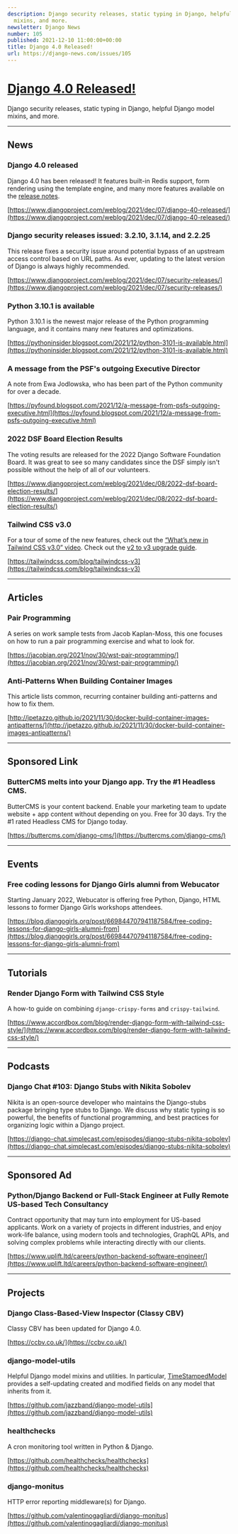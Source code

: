 ```yaml
---
description: Django security releases, static typing in Django, helpful Django model
  mixins, and more.
newsletter: Django News
number: 105
published: 2021-12-10 11:00:00+00:00
title: Django 4.0 Released!
url: https://django-news.com/issues/105
---
```


# [Django 4.0 Released!](https://django-news.com/issues/105)

Django security releases, static typing in Django, helpful Django model mixins, and more.

----

## News

### Django 4.0 released

<p>Django 4.0 has been released! It features built-in Redis support, form rendering using the template engine, and many more features available on the <a href="https://cur.at/swI1G3r">release notes</a>.</p>

[https://www.djangoproject.com/weblog/2021/dec/07/django-40-released/](https://www.djangoproject.com/weblog/2021/dec/07/django-40-released/)

### Django security releases issued: 3.2.10, 3.1.14, and 2.2.25

<p>This release fixes a security issue around potential bypass of an upstream access control based on URL paths. As ever, updating to the latest version of Django is always highly recommended.</p>

[https://www.djangoproject.com/weblog/2021/dec/07/security-releases/](https://www.djangoproject.com/weblog/2021/dec/07/security-releases/)

### Python 3.10.1 is available

<p>Python 3.10.1 is the newest major release of the Python programming language, and it contains many new features and optimizations.</p>

[https://pythoninsider.blogspot.com/2021/12/python-3101-is-available.html](https://pythoninsider.blogspot.com/2021/12/python-3101-is-available.html)

### A message from the PSF's outgoing Executive Director

<p>A note from Ewa Jodlowska, who has been part of the Python community for over a decade.</p>

[https://pyfound.blogspot.com/2021/12/a-message-from-psfs-outgoing-executive.html](https://pyfound.blogspot.com/2021/12/a-message-from-psfs-outgoing-executive.html)

### 2022 DSF Board Election Results

<p>The voting results are released for the 2022 Django Software Foundation Board. It was great to see so many candidates since the DSF simply isn't possible without the help of all of our volunteers.</p>

[https://www.djangoproject.com/weblog/2021/dec/08/2022-dsf-board-election-results/](https://www.djangoproject.com/weblog/2021/dec/08/2022-dsf-board-election-results/)

### Tailwind CSS v3.0

<p>For a tour of some of the new features, check out the <a href="https://cur.at/1dC0G17">“What’s new in Tailwind CSS v3.0” video</a>. Check out the <a href="https://cur.at/c8Mvkpl">v2 to v3 upgrade guide</a>.</p>

[https://tailwindcss.com/blog/tailwindcss-v3](https://tailwindcss.com/blog/tailwindcss-v3)

----

## Articles

### Pair Programming

<p>A series on work sample tests from Jacob Kaplan-Moss, this one focuses on how to run a pair programming exercise and what to look for.</p>

[https://jacobian.org/2021/nov/30/wst-pair-programming/](https://jacobian.org/2021/nov/30/wst-pair-programming/)

### Anti-Patterns When Building Container Images

<p>This article lists common, recurring container building anti-patterns and how to fix them.</p>

[http://jpetazzo.github.io/2021/11/30/docker-build-container-images-antipatterns/](http://jpetazzo.github.io/2021/11/30/docker-build-container-images-antipatterns/)

----

## Sponsored Link

### ButterCMS melts into your Django app. Try the #1 Headless CMS.

<p>ButterCMS is your content backend. Enable your marketing team to update website + app content without depending on you. Free for 30 days. Try the #1 rated Headless CMS for Django today.</p>

[https://buttercms.com/django-cms/](https://buttercms.com/django-cms/)

----

## Events

### Free coding lessons for Django Girls alumni from Webucator 

<p>Starting January 2022, Webucator is offering free Python, Django, HTML lessons to former Django Girls workshops attendees.</p>

[https://blog.djangogirls.org/post/669844707941187584/free-coding-lessons-for-django-girls-alumni-from](https://blog.djangogirls.org/post/669844707941187584/free-coding-lessons-for-django-girls-alumni-from)

----

## Tutorials

### Render Django Form with Tailwind CSS Style

<p>A how-to guide on combining <code>django-crispy-forms</code> and <code>crispy-tailwind</code>.</p>

[https://www.accordbox.com/blog/render-django-form-with-tailwind-css-style/](https://www.accordbox.com/blog/render-django-form-with-tailwind-css-style/)

----

## Podcasts

### Django Chat #103: Django Stubs with Nikita Sobolev

<p>Nikita is an open-source developer who maintains the Django-stubs package bringing type stubs to Django. We discuss why static typing is so powerful, the benefits of functional programming, and best practices for organizing logic within a Django project.</p>

[https://django-chat.simplecast.com/episodes/django-stubs-nikita-sobolev](https://django-chat.simplecast.com/episodes/django-stubs-nikita-sobolev)

----

## Sponsored Ad

### Python/Django Backend or Full-Stack Engineer at Fully Remote US-based Tech Consultancy

<p>Contract opportunity that may turn into employment for US-based applicants. Work on a variety of projects in different industries, and enjoy work-life balance, using modern tools and technologies, GraphQL APIs, and solving complex problems while interacting directly with our clients.</p>

[https://www.uplift.ltd/careers/python-backend-software-engineer/](https://www.uplift.ltd/careers/python-backend-software-engineer/)

----

## Projects

### Django Class-Based-View Inspector (Classy CBV)

<p>Classy CBV has been updated for Django 4.0.</p>

[https://ccbv.co.uk/](https://ccbv.co.uk/)

### django-model-utils

<p>Helpful Django model mixins and utilities. In particular, <a href="https://cur.at/R0IjQhD">TimeStampedModel</a> provides a self-updating created and modified fields on any model that inherits from it.</p>

[https://github.com/jazzband/django-model-utils](https://github.com/jazzband/django-model-utils)

### healthchecks

<p>A cron monitoring tool written in Python &amp; Django.</p>

[https://github.com/healthchecks/healthchecks](https://github.com/healthchecks/healthchecks)

### django-monitus

<p>HTTP error reporting middleware(s) for Django.</p>

[https://github.com/valentinogagliardi/django-monitus](https://github.com/valentinogagliardi/django-monitus)